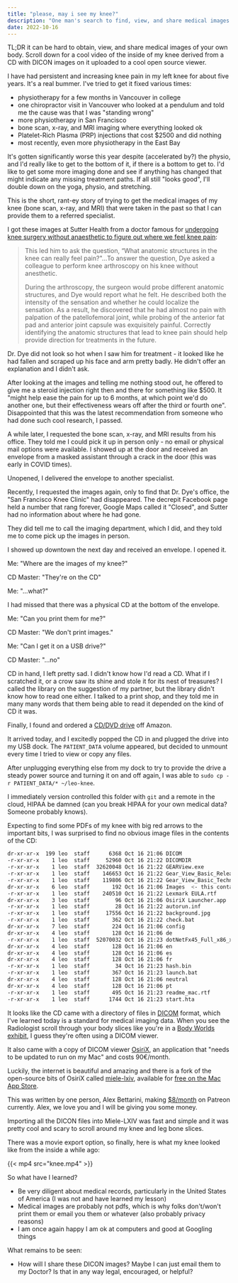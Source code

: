 ```yaml
---
title: "please, may i see my knee?"
description: "One man's search to find, view, and share medical images of his knee."
date: 2022-10-16
---
```


TL;DR it can be hard to obtain, view, and share medical images of your own body. Scroll down for a cool video of the
inside of my knee derived from a CD with DICON images on it uploaded to a cool open source viewer.

I have had persistent and increasing knee pain in my left knee for about five years. It's a real bummer. I've tried to
get it fixed various times:

* physiotherapy for a few months in Vancouver in college
* one chiropractor visit in Vancouver who looked at a pendulum and told me the cause was that I was "standing wrong"
* more physiotherapy in San Francisco
* bone scan, x-ray, and MRI imaging where everything looked ok
* Platelet-Rich Plasma (PRP) injections that cost $2500 and did nothing
* most recently, even more physiotherapy in the East Bay

It's gotten significantly worse this year despite (accelerated by?) the physio, and I'd really like to get to the bottom
of it, if there is a bottom to get to. I'd like to get some more imaging done and see if anything has changed that might
indicate any missing treatment paths. If all still "looks good", I'll double down on the yoga, physio, and stretching.

This is the short, rant-ey story of trying to get the medical images of my knee (bone scan, x-ray, and MRI) that were
taken in the past so that I can provide them to a referred specialist.

I got these images at Sutter Health from a doctor famous
for [undergoing knee surgery without anaesthetic to figure out where we feel knee pain](https://www.ncbi.nlm.nih.gov/pmc/articles/PMC2723708/):

> This led him to ask the question, “What anatomic structures in the knee can really feel pain?"...To answer the
> question, Dye asked a colleague to perform knee arthroscopy on his knee without anesthetic.
>
> During the arthroscopy, the surgeon would probe different anatomic structures, and Dye would report what he felt. He
> described both the intensity of the sensation and whether he could localize the sensation. As a result, he discovered
> that he had almost no pain with palpation of the patellofemoral joint, while probing of the anterior fat pad and
> anterior joint capsule was exquisitely painful. Correctly identifying the anatomic structures that lead to knee pain
> should help provide direction for treatments in the future.

Dr. Dye did not look so hot when I saw him for treatment - it looked like he had fallen and scraped up his face and arm
pretty badly. He didn't offer an explanation and I didn't ask.

After looking at the images and telling me nothing stood out, he offered to give me a steroid injection right then and
there for something like $500. It "might help ease the pain for up to 6 months, at which point we'd do another one, but
their effectiveness wears off after the third or fourth one". Disappointed that this was the latest recommendation from
someone who had done such cool research, I passed.

A while later, I requested the bone scan, x-ray, and MRI results from his office. They told me I could pick it up in
person only - no email or physical mail options were available. I showed up at the door and received an envelope from a
masked assistant through a crack in the door (this was early in COVID times).

Unopened, I delivered the envelope to another specialist.

Recently, I requested the images again, only to find that Dr. Dye's office, the "San Francisco Knee Clinic" had
disappeared. The decrepit Facebook page held a number that rang forever, Google Maps called it "Closed", and Sutter had
no information about where he had gone.

They did tell me to call the imaging department, which I did, and they told me to come pick up the images in person.

I showed up downtown the next day and received an envelope. I opened it.

Me: "Where are the images of my knee?"

CD Master: "They're on the CD"

Me: "...what?"

I had missed that there was a physical CD at the bottom of the envelope.

Me: "Can you print them for me?"

CD Master: "We don't print images."

Me: "Can I get it on a USB drive?"

CD Master: "...no"

CD in hand, I left pretty sad. I didn't know how I'd read a CD. What if I scratched it, or a crow saw its shine and
stole it for its nest of treasures? I called the library on the suggestion of my partner, but the library didn't know
how to read one either. I talked to a print shop, and they told me in many many words that them being able to read it
depended on the kind of CD it was.

Finally, I found and ordered
a [CD/DVD drive](https://www.amazon.com/dp/B07MJW5BXZ?ref=ppx_yo2ov_dt_b_product_details&th=1) off Amazon.

It arrived today, and I excitedly popped the CD in and plugged the drive into my USB dock. The `PATIENT_DATA` volume
appeared, but decided to unmount every time I tried to view or copy any files.

After unplugging everything else from my dock to try to provide the drive a steady power source and turning it on and
off again, I was able to `sudo cp -r PATIENT_DATA/* ~/leo-knee`.

I immediately version controlled this folder with `git` and a remote in the cloud, HIPAA be damned (can you break HIPAA
for your own medical data? Someone probably knows).

Expecting to find some PDFs of my knee with big red arrows to the important bits, I was surprised to find no obvious
image files in the contents of the CD:

```sh
dr-xr-xr-x  199 leo  staff      6368 Oct 16 21:06 DICOM
-r-xr-xr-x    1 leo  staff     52960 Oct 16 21:22 DICOMDIR
-r-xr-xr-x    1 leo  staff  32620048 Oct 16 21:22 GEARView.exe
-r-xr-xr-x    1 leo  staff    146653 Oct 16 21:22 Gear_View_Basic_Release_Notes.pdf
-r-xr-xr-x    1 leo  staff    119806 Oct 16 21:22 Gear_View_Basic_Technical_Specifications.pdf
dr-xr-xr-x    6 leo  staff       192 Oct 16 21:06 Images  <- this contained images for OsiriX, not of my knee :(
-r-xr-xr-x    1 leo  staff    240510 Oct 16 21:22 Lexmark EULA.rtf
dr-xr-xr-x    3 leo  staff        96 Oct 16 21:06 OsiriX Launcher.app
-r-xr-xr-x    1 leo  staff        28 Oct 16 21:22 autorun.inf
-r-xr-xr-x    1 leo  staff     17556 Oct 16 21:22 background.jpg
-r-xr-xr-x    1 leo  staff       362 Oct 16 21:22 check.bat
dr-xr-xr-x    7 leo  staff       224 Oct 16 21:06 config
dr-xr-xr-x    4 leo  staff       128 Oct 16 21:06 de
-r-xr-xr-x    1 leo  staff  52070032 Oct 16 21:23 dotNetFx45_Full_x86_x64.exe
dr-xr-xr-x    4 leo  staff       128 Oct 16 21:06 en
dr-xr-xr-x    4 leo  staff       128 Oct 16 21:06 es
dr-xr-xr-x    4 leo  staff       128 Oct 16 21:06 fr
-r-xr-xr-x    1 leo  staff        34 Oct 16 21:23 hash.bin
-r-xr-xr-x    1 leo  staff       367 Oct 16 21:23 launch.bat
dr-xr-xr-x    4 leo  staff       128 Oct 16 21:06 neutral
dr-xr-xr-x    4 leo  staff       128 Oct 16 21:06 pt
-r-xr-xr-x    1 leo  staff       495 Oct 16 21:23 readme_mac.rtf
-r-xr-xr-x    1 leo  staff      1744 Oct 16 21:23 start.hta
```

It looks like the CD came with a directory of files in [DICOM](https://en.wikipedia.org/wiki/DICOM) format, which I've
learned today is a standard for medical imaging data. When you see the Radiologist scroll through your body slices like
you're in a [Body Worlds exhibit](https://bodyworlds.com/), I guess they're often using a DICOM viewer.

It also came with a copy of DICOM viewer [OsiriX](https://pixmeo.onfastspring.com/osirix-md-monthly-subscription), an
application that "needs to be updated to run on my Mac" and costs 90€/month.

Luckily, the internet is beautiful and amazing and there is a fork of the open-source bits of OsiriX
called [miele-lxiv](https://github.com/bettar/miele-lxiv), available
for [free on the Mac App Store](https://apps.apple.com/us/app/miele-lxiv/id988332475?mt=12).

This was written by one person, Alex Bettarini, making [$8/month](https://www.patreon.com/miele_lxiv) on Patreon
currently. Alex, we love you and I will be giving you some money.

Importing all the DICON files into Miele-LXIV was fast and simple and it was pretty cool and scary to scroll around my
knee and leg bone slices.

There was a movie export option, so finally, here is what my knee looked like from the inside a while ago:

{{< mp4 src="knee.mp4" >}}

So what have I learned?

* Be very diligent about medical records, particularly in the United States of America (I was not and have learned my
  lesson)
* Medical images are probably not pdfs, which is why folks don't/won't print them or email you them or whatever (also
  probably privacy reasons)
* I am once again happy I am ok at computers and good at Googling things

What remains to be seen:

* How will I share these DICON images? Maybe I can just email them to my Doctor? Is that in any way legal, encouraged,
  or helpful?
